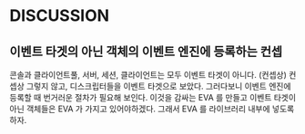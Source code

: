 __DISCUSSION__
==============

## 이벤트 타겟의 아닌 객체의 이벤트 엔진에 등록하는 컨셉

콘솔과 클라이언트풀, 서버, 세션, 클라이언트는 모두 이벤트 타겟이 아니다. (컨셉상)
컨셉상 그렇지 않고, 디스크립터들을 이벤트 타겟으로 보았다.
그러다보니 이벤트 엔진에 등록할 때 번거러운 절차가 필요해 보인다. 이것을 감싸는 EVA 를 만들고
이벤트 타겟이 아닌 객체들은 EVA 가 가지고 있어야하겠다.
그래서 EVA 를 라이브러리 내부에 넣도록 하자.